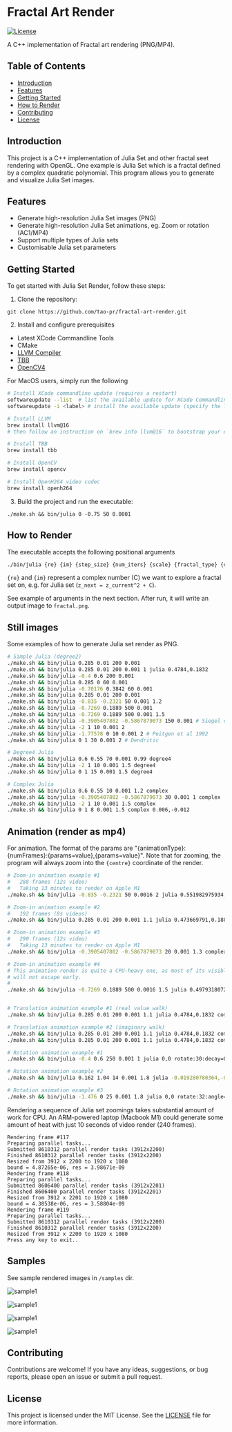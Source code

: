 # Fractal Art Render

[![License](https://img.shields.io/badge/license-MIT-blue.svg)](https://github.com/tao-pr/julia-set-cpp/blob/main/LICENSE)

A C++ implementation of Fractal art rendering (PNG/MP4).

## Table of Contents

- [Introduction](#introduction)
- [Features](#features)
- [Getting Started](#getting-started)
- [How to Render](#how-to-render)
- [Contributing](#contributing)
- [License](#license)

## Introduction

This project is a C++ implementation of Julia Set and other fractal seet rendering with OpenGL. One example is Julia Set which is a fractal defined by a complex quadratic polynomial. This program allows you to generate and visualize Julia Set images.

## Features

- Generate high-resolution Julia Set images (PNG)
- Generate high-resolution Julia Set animations, eg. Zoom or rotation (AC1/MP4)
- Support multiple types of Julia sets
- Customisable Julia set parameters

## Getting Started

To get started with Julia Set Render, follow these steps:

1. Clone the repository:

  ```shell
  git clone https://github.com/tao-pr/fractal-art-render.git
  ```

2. Install and configure prerequisites

- Latest XCode Commandline Tools
- CMake
- [LLVM Compiler](https://github.com/llvm/llvm-project/tree/main)
- [TBB](https://github.com/oneapi-src/oneTBB)
- [OpenCV4](https://opencv.org/releases/)

For MacOS users, simply run the following

```sh
# Install XCode commandline update (requires a restart)
softwareupdate --list  # list the available update for XCode Commandline Tools
softwareupdate -i <label> # install the available update (specify the label got from previous command)

# Install LLVM
brew install llvm@16
# then follow an instruction on `brew info llvm@16` to bootstrap your environment

# Install TBB
brew install tbb

# Install OpenCV
brew install opencv

# Install OpenH264 video codec
brew install openh264
```

3. Build the project and run the executable:

  ```shell
  ./make.sh && bin/julia 0 -0.75 50 0.0001
  ```

## How to Render

The executable accepts the following positional arguments

```sh
./bin/julia {re} {im} {step_size} {num_iters} {scale} {fractal_type} {centre} {animation_params}
```

`{re}` and `{im}` represent a complex number (C) we want to explore a fractal set on, e.g. for Julia set (`z_next = z_current^2 + C`).

See example of arguments in the next section. After run, it will write an output image to `fractal.png`.

## Still images

Some examples of how to generate Julia set render as PNG.

```sh
# Simple Julia (degree2)
./make.sh && bin/julia 0.285 0.01 200 0.001
./make.sh && bin/julia 0.285 0.01 200 0.001 1 julia 0.4784,0.1832
./make.sh && bin/julia -0.4 0.6 200 0.001
./make.sh && bin/julia 0.285 0 60 0.001
./make.sh && bin/julia -0.70176 0.3842 60 0.001
./make.sh && bin/julia 0.285 0.01 200 0.001
./make.sh && bin/julia -0.835 -0.2321 50 0.001 1.2
./make.sh && bin/julia -0.7269 0.1889 500 0.001
./make.sh && bin/julia -0.7269 0.1889 500 0.001 1.5
./make.sh && bin/julia -0.3905407802 -0.5867879073 150 0.001 # Siegel disks
./make.sh && bin/julia -2 1 10 0.001 2
./make.sh && bin/julia -1.77578 0 10 0.001 2 # Peitgen et al 1992
./make.sh && bin/julia 0 1 30 0.001 2 # Dendritic

# Degree4 Julia
./make.sh && bin/julia 0.6 0.55 70 0.001 0.99 degree4
./make.sh && bin/julia -2 1 10 0.001 1.5 degree4
./make.sh && bin/julia 0 1 15 0.001 1.5 degree4

# Complex Julia
./make.sh && bin/julia 0.6 0.55 10 0.001 1.2 complex
./make.sh && bin/julia -0.3905407802 -0.5867879073 30 0.001 1 complex
./make.sh && bin/julia -2 1 10 0.001 1.5 complex
./make.sh && bin/julia 0 1 8 0.001 1.5 complex 0.006,-0.012
```

## Animation (render as mp4)

For animation. The format of the params are "{animationType}:{numFrames}:{params=value},{params=value}". Note that for zooming, the program will always zoom into the `{centre}` coordinate of the render.

```sh
# Zoom-in animation example #1
#   288 frames (12s video)
#   Taking 13 minutes to render on Apple M1
./make.sh && bin/julia -0.835 -0.2321 50 0.0016 2 julia 0.551982975934,0.103081008008 zoom:288:ratio=0.92,decayEvery=8,decay=-15,maxIters=300

# Zoom-in animation example #2
#   192 frames (8s videos)
./make.sh && bin/julia 0.285 0.01 200 0.001 1.1 julia 0.473669791,0.188451676 zoom:192:ratio=0.92,decayEvery=3,decay=-8,maxIters=1000

# Zoom-in animation example #3
#   290 frames (12s video)
#   Taking 13 minutes to render on Apple M1
./make.sh && bin/julia -0.3905407802 -0.5867879073 20 0.001 1.3 complex 0.021882444987,0.753229532908 zoom:290:ratio=0.92,decay=-2,decayEvery=6,maxIters=800

# Zoom-in animation example #4
# This animation render is quite a CPU-heavy one, as most of its visible coordinates 
# will not escape early.
# 
./make.sh && bin/julia -0.7269 0.1889 500 0.0016 1.5 julia 0.497931807225,-0.098794133768 zoom:120:ratio=0.92,decay=-24,decayEvery=2,maxIters=1500


# Translation animation example #1 (real value walk)
./make.sh && bin/julia 0.285 0.01 200 0.001 1.1 julia 0.4784,0.1832 complex:25:stepRe=0.0002,decay=0

# Translation animation example #2 (imaginary walk)
./make.sh && bin/julia 0.285 0.01 200 0.001 1.1 julia 0.4784,0.1832 complex:25:stepRe=0,stepIm=0.001,decay=0
./make.sh && bin/julia 0.285 0.01 200 0.001 1.1 julia 0.4784,0.1832 complex:25:stepRe=0,stepIm=-0.001,decay=-5,decayEvery=10

# Rotation animation example #1
./make.sh && bin/julia -0.4 0.6 250 0.001 1 julia 0,0 rotate:30:decay=0,angle=0.001

# Rotation animation example #2
./make.sh && bin/julia 0.162 1.04 14 0.001 1.8 julia -0.019280780364,-0.474818652422 rotate:40:decay=0,angle=0.15707963268

# Rotation animation example #3
./make.sh && bin/julia -1.476 0 25 0.001 1.8 julia 0,0 rotate:32:angle=0.2094395102,decay=5,decayEvery=4,minIters=8
```

Rendering a sequence of Julia set zoomings takes substantial amount of work for CPU. An ARM-powered laptop (Macbook M1) could generate some amount of heat with just 10 seconds of video render (240 frames).

```
Rendering frame #117
Preparing parallel tasks...
Submitted 8610312 parallel render tasks (3912x2200)
Finished 8610312 parallel render tasks (3912x2200)
Resized from 3912 x 2200 to 1920 x 1080
bound = 4.87265e-06, res = 3.98671e-09
Rendering frame #118
Preparing parallel tasks...
Submitted 8606400 parallel render tasks (3912x2201)
Finished 8606400 parallel render tasks (3912x2201)
Resized from 3912 x 2201 to 1920 x 1080
bound = 4.38538e-06, res = 3.58804e-09
Rendering frame #119
Preparing parallel tasks...
Submitted 8610312 parallel render tasks (3912x2200)
Finished 8610312 parallel render tasks (3912x2200)
Resized from 3912 x 2200 to 1920 x 1080
Press any key to exit..
```

## Samples

See sample rendered images in `/samples` dir.

![sample1](samples/fractal-1.png)

![sample1](samples/fractal-2.png)

![sample1](samples/fractal-10.png)

![sample1](samples/fractal-4.png)

## Contributing

Contributions are welcome! If you have any ideas, suggestions, or bug reports, please open an issue or submit a pull request.

## License

This project is licensed under the MIT License. See the [LICENSE](LICENSE) file for more information.
